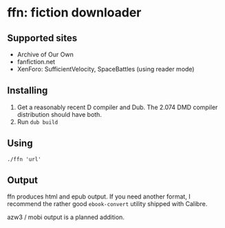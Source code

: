 # ffn: fiction downloader

## Supported sites

* Archive of Our Own
* fanfiction.net
* XenForo: SufficientVelocity, SpaceBattles (using reader mode)

## Installing

1. Get a reasonably recent D compiler and Dub. The 2.074 DMD compiler distribution should have both.
2. Run `dub build`

## Using

`./ffn 'url'`

## Output

ffn produces html and epub output. If you need another format, I recommend the rather good
`ebook-convert` utility shipped with Calibre.

azw3 / mobi output is a planned addition.

